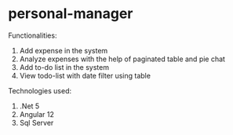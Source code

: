 # personal-manager

Functionalities:
1. Add expense in the system
2. Analyze expenses with the help of paginated table and pie chat
3. Add to-do list in the system
4. View todo-list with date filter using table

Technologies used:
1. .Net 5
2. Angular 12
3. Sql Server
